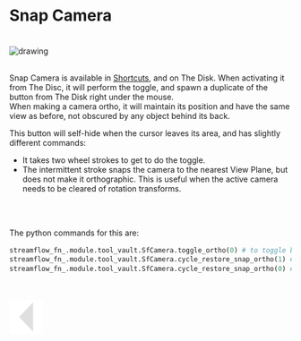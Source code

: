 
# Snap Camera
<br>
<img src="../../media/gif/Camera Snap Demo.gif" alt="drawing" align="center" width="1200"/><br><br>


Snap Camera is available in [Shortcuts](), and on The Disk.
When activating it from The Disc, it will perform the toggle, and spawn a duplicate of the button from The Disk right under the mouse.<br>
When making a camera ortho, it will maintain its position and have the same view as before, not obscured by any object behind its back.<br>

This button will self-hide when the cursor leaves its area, and has slightly different commands:
  * It takes two wheel strokes to get to do the toggle.
  * The intermittent stroke snaps the camera to the nearest View Plane, but does not make it orthographic. This is useful when the active camera needs to be cleared of rotation transforms.
<br>
<br>

The python commands for this are:

```python
streamflow_fn_.module.tool_vault.SfCamera.toggle_ortho(0) # to toggle between current position and snapped ortho
streamflow_fn_.module.tool_vault.SfCamera.cycle_restore_snap_ortho(1) # if camera not ortho, nor snapped to a view, snap, if snapped, make ortho
streamflow_fn_.module.tool_vault.SfCamera.cycle_restore_snap_ortho(0) # of ortho, restore to snapped, if snapped, restore to original position
```
<br>
<br>



<a href="../../README.md#snap-camera">
    <img src="../../media/icons/Arrow_v2_LEFT.png" alt="BackArrow" height="60">
</a>